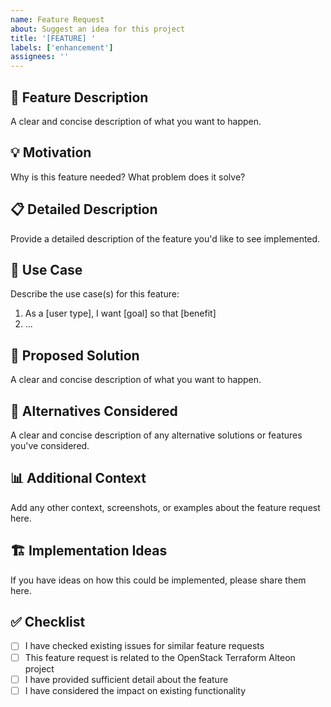 ```yaml
---
name: Feature Request
about: Suggest an idea for this project
title: '[FEATURE] '
labels: ['enhancement']
assignees: ''
---
```


## 🚀 Feature Description

A clear and concise description of what you want to happen.

## 💡 Motivation

Why is this feature needed? What problem does it solve?

## 📋 Detailed Description

Provide a detailed description of the feature you'd like to see implemented.

## 🎯 Use Case

Describe the use case(s) for this feature:

1. As a [user type], I want [goal] so that [benefit]
2. ...

## 💭 Proposed Solution

A clear and concise description of what you want to happen.

## 🔀 Alternatives Considered

A clear and concise description of any alternative solutions or features you've considered.

## 📊 Additional Context

Add any other context, screenshots, or examples about the feature request here.

## 🏗️ Implementation Ideas

If you have ideas on how this could be implemented, please share them here.

## ✅ Checklist

- [ ] I have checked existing issues for similar feature requests
- [ ] This feature request is related to the OpenStack Terraform Alteon project
- [ ] I have provided sufficient detail about the feature
- [ ] I have considered the impact on existing functionality
